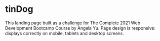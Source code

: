 # tinDog

This landing page built as a challenge for The Complete 2021 Web Development Bootcamp Course by Angela Yu.
Page design is responsive: displays correctly on mobile, tablets and desktop screens.
